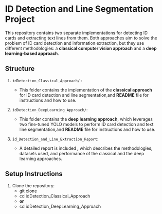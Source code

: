 # ID Detection and Line Segmentation Project

This repository contains two separate implementations for detecting ID cards and extracting text lines from them. Both approaches aim to solve the problem of ID card detection and information extraction, but they use different methodologies: a **classical computer vision approach** and a **deep learning-based approach**.

## Structure

1. `idDetection_Classical_Approach/` :
    - This folder contains the implementation of the **classical approach** for ID card detection and line segmentation,and **README** file for instructions and how to use.

2. `idDetection_DeepLearning_Approach/`:
    - This folder contains the **deep learning approach**, which leverages two fine-tuned YOLO models to perform ID card detection and text line segmentation,and **README** file for instructions and how to use.

3. `id_Detection_and_Line_Extraction_Report`:
    - A detailed report is included , which describes the methodologies, datasets used, and performance of the classical and the deep learning approaches.

## Setup Instructions

1. Clone the repository:
   - git clone <repository-url>
   - cd idDetection_Classical_Approach
   - **or** 
   - cd idDetection_DeepLearning_Approach



